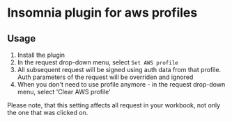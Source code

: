 # Insomnia plugin for aws profiles

## Usage

1. Install the plugin
2. In the request drop-down menu, select `Set AWS profile`
3. All subsequent request will be signed using auth data from that profile. Auth parameters of the request will be overriden and ignored
4. When you don't need to use profile anymore - in the request drop-down menu, select 'Clear AWS profile'

Please note, that this setting affects all request in your workbook, not only the one that was clicked on.